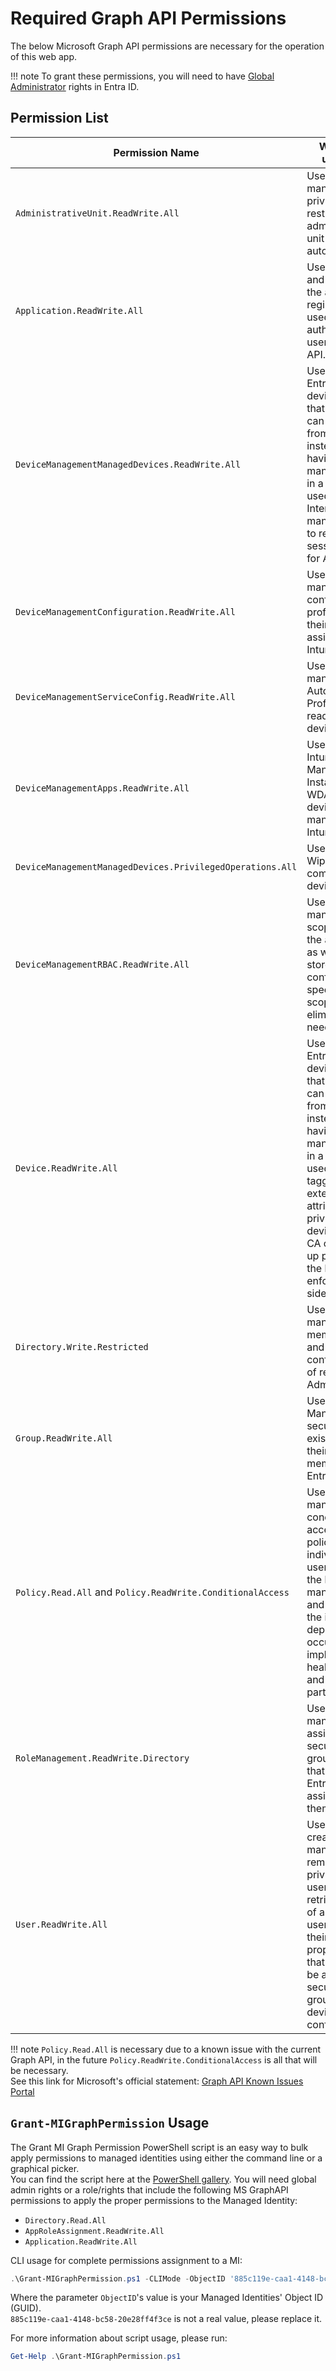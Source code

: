 # Required Graph API Permissions

The below Microsoft Graph API permissions are necessary for the operation of this web app.  

!!! note
    To grant these permissions, you will need to have [Global Administrator](https://learn.microsoft.com/en-us/azure/active-directory/roles/permissions-reference#groups-administrator) rights in Entra ID.  

## Permission List

| Permission Name | What it is used for |
|-----------------|---------------------|
| `AdministrativeUnit.ReadWrite.All` | Used to manage the privileged restricted administrative unit automatically. |
| `Application.ReadWrite.All` | Used to create and maintain the app registration used to authenticate users to the API. |
| `DeviceManagementManagedDevices.ReadWrite.All` | Used to list all Entra ID devices so that end users can select from a list instead of having to manually put in a GUID. Also used in Intermediary management to remove old session hosts for AVD. |
| `DeviceManagementConfiguration.ReadWrite.All` | Used to manage configuration profiles and their assignments in Intune. |
| `DeviceManagementServiceConfig.ReadWrite.All` | Used to manage Autopilot Profiles and read Autopilot device data |
| `DeviceManagementApps.ReadWrite.All` | Used to set Intune as a Managed Installer for WDAC for all devices managed by Intune. |
| `DeviceManagementManagedDevices.PrivilegedOperations.All` | Used to issue Wipe commands to devices |
| `DeviceManagementRBAC.ReadWrite.All` | Used to manage the scope tag that the app uses as well as store the app's config in the specified scope tag to eliminate the need for a DB. |
| `Device.ReadWrite.All` | Used to list all Entra ID devices so that end users can select from a list instead of having to manually put in a GUID. Also used for tagging the extension attribute of the privileged device so that CA can pick it up properly on the hardware enforcement side of things.|
| `Directory.Write.Restricted` | Used to manage the membership and configuration of restricted Admin Units |
| `Group.ReadWrite.All` | Used to Manage security group existence and their membership in Entra ID. |
| `Policy.Read.All` and `Policy.ReadWrite.ConditionalAccess` | Used to manage the conditional access policies for individual users during the lifecycle management and for when the initial deployment occurs to implement health checks, and identity partitioning. |
| `RoleManagement.ReadWrite.Directory` | Used to manage role assigned security groups (SGs that can have Entra ID Roles assigned to them). |
| `User.ReadWrite.All` | Used to create, list, manage, and remove privileged users and retrieve a list of all non-users (and their properties) so that they can be added to security groups and device configurations. |

!!! note
    `Policy.Read.All` is necessary due to a known issue with the current Graph API, in the future `Policy.ReadWrite.ConditionalAccess` is all that will be necessary.  
    See this link for Microsoft's official statement: [Graph API Known Issues Portal](https://developer.microsoft.com/en-us/graph/known-issues/?search=13671)

## `Grant-MIGraphPermission` Usage

The Grant MI Graph Permission PowerShell script is an easy way to bulk apply permissions to managed identities using either the command line or a graphical picker.  
You can find the script here at the [PowerShell gallery](https://www.powershellgallery.com/packages/Grant-MIGraphPermission).
You will need global admin rights or a role/rights that include the following MS GraphAPI permissions to apply the proper permissions to the Managed Identity:

- `Directory.Read.All`
- `AppRoleAssignment.ReadWrite.All`
- `Application.ReadWrite.All`

CLI usage for complete permissions assignment to a MI:

``` PowerShell title="PowerShell"
.\Grant-MIGraphPermission.ps1 -CLIMode -ObjectID '885c119e-caa1-4148-bc58-20e28ff4f3ce' -PermissionName 'AdministrativeUnit.ReadWrite.All', 'Application.ReadWrite.All', 'DeviceManagementManagedDevices.ReadWrite.All', 'DeviceManagementConfiguration.ReadWrite.All', 'DeviceManagementServiceConfig.ReadWrite.All', 'DeviceManagementApps.ReadWrite.All', 'DeviceManagementManagedDevices.PrivilegedOperations.All', 'DeviceManagementRBAC.ReadWrite.All', 'Device.ReadWrite.All', 'Directory.Write.Restricted', 'Group.ReadWrite.All', 'Policy.Read.All', 'Policy.ReadWrite.ConditionalAccess', 'RoleManagement.ReadWrite.Directory', 'User.ReadWrite.All'
```

Where the parameter `ObjectID`'s value is your Managed Identities' Object ID (GUID).  
`885c119e-caa1-4148-bc58-20e28ff4f3ce` is not a real value, please replace it.

For more information about script usage, please run:

``` PowerShell title="PowerShell"
Get-Help .\Grant-MIGraphPermission.ps1
```
